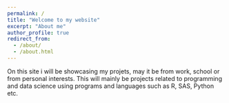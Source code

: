 ```yaml
---
permalink: /
title: "Welcome to my website"
excerpt: "About me"
author_profile: true
redirect_from: 
  - /about/
  - /about.html
---
```


On this site i will be showcasing my projets, may it be from work, school or from personal interests.
This will mainly be projects related to programming and data science using programs and languages such as R, SAS, Python etc. 


